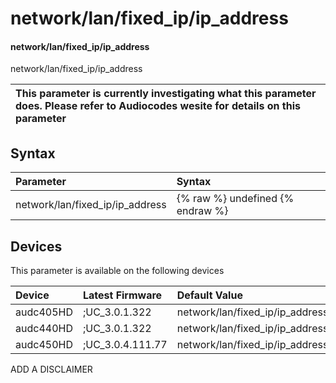 ﻿---
description: network/lan/fixed_ip/ip_address
search:
    keywords: ['network','lan','fixed_ip','ip_address']
---

# network/lan/fixed_ip/ip_address

#### network/lan/fixed_ip/ip_address

network/lan/fixed_ip/ip_address


| This parameter is currently investigating what this parameter does. Please refer to Audiocodes wesite for details on this parameter | 
| :--- |

## Syntax
| Parameter | Syntax |
| :--- | :--- |
|network/lan/fixed_ip/ip_address | {% raw %} undefined {% endraw %}|

## Devices
This parameter is available on the following devices

| Device | Latest Firmware | Default Value |
|:---|:---|:---|
| audc405HD | ;UC_3.0.1.322 | network/lan/fixed_ip/ip_address=0.0.0.0 
| audc440HD | ;UC_3.0.1.322 | network/lan/fixed_ip/ip_address=0.0.0.0 
| audc450HD | ;UC_3.0.4.111.77 | network/lan/fixed_ip/ip_address=0.0.0.0 

ADD A DISCLAIMER
